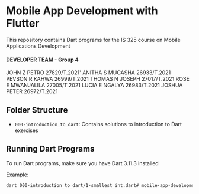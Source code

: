 # Mobile App Development with Flutter

This repository contains Dart programs for the IS 325 course on Mobile Applications Development
#### DEVELOPER TEAM - Group 4
JOHN Z PETRO 27829/T.2021'
ANITHA S MUGASHA 26933/T.2021
PEVSON R KAHWA 26999/T.2021
THOMAS N JOSEPH 27017/T.2021
ROSE E MWANJALILA 27005/T.2021
LUCIA E NGALYA 26983/T.2021
JOSHUA PETER 26972/T.2021

## Folder Structure

- `000-introduction_to_dart`: Contains solutions to introduction to Dart exercises

## Running Dart Programs

To run Dart programs, make sure you have Dart 3.11.3 installed

Example:
```bash
dart 000-introduction_to_dart/1-smallest_int.dart# mobile-app-development-with-flutter
